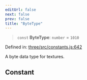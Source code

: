 ```yaml
---
editUrl: false
next: false
prev: false
title: "ByteType"
---
```


> `const` **ByteType**: `number` = `1010`

Defined in: [three/src/constants.js:642](https://github.com/DefinitelyMaybe/three-i18n/blob/fa57b79433d1c349ffb23a78727299c8d4190136/three/src/constants.js#L642)

A byte data type for textures.

## Constant
